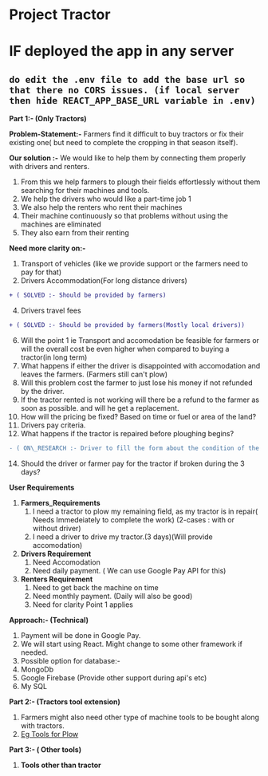 # **Project Tractor**

# IF deployed the app in any server

## `do edit the .env file to add the base url so that there no CORS issues. (if local server then hide REACT_APP_BASE_URL variable in .env)`

**Part 1:- (Only Tractors)**

**Problem-Statement:-** Farmers find it difficult to buy tractors or fix their existing one( but need to complete the cropping in that season itself).

**Our solution :-** We would like to help them by connecting them properly with drivers and renters.

1. From this we help farmers to plough their fields effortlessly without them searching for their machines and tools.
2. We help the drivers who would like a part-time job 1
3. We also help the renters who rent their machines
4. Their machine continuously so that problems without using the machines are eliminated
5. They also earn from their renting

**Need more clarity on:-**

1. Transport of vehicles (like we provide support or the farmers need to pay for that)
2. Drivers Accommodation(For long distance drivers) 
```diff
+ ( SOLVED :- Should be provided by farmers)
```
4. Drivers travel fees 
```diff
+ ( SOLVED :- Should be provided by farmers(Mostly local drivers))
```
6. Will the point 1 ie Transport and accomodation be feasible for farmers or will the overall cost be even higher when compared to buying a tractor(in long term)
7. What happens if either the driver is disappointed with accomodation and leaves the farmers. (Farmers still can't plow)
8. Will this problem cost the farmer to just lose his money if not refunded by the driver.
9. If the tractor rented is not working will there be a refund to the farmer as soon as possible. and will he get a replacement.
10. How will the pricing be fixed? Based on time or fuel or area of the land?
11. Drivers pay criteria.
12. What happens if the tractor is repaired before ploughing begins? 
```diff
- ( ON\_RESEARCH :- Driver to fill the form about the condition of the tractor (Might need to verify if driver is saying truth if renter is the driver) )
```
14. Should the driver or farmer pay for the tractor if broken during the 3 days?

**User Requirements**

1. **Farmers\_Requirements**
   1. I need a tractor to plow my remaining field, as my tractor is in repair( Needs Immedeiately to complete the work) (2-cases : with or without driver)
   2. I need a driver to drive my tractor.(3 days)(Will provide accomodation)
2. **Drivers Requirement**
   1. Need Accomodation
   2. Need daily payment. ( We can use Google Pay API for this)
3. **Renters Requirement**
   1. Need to get back the machine on time
   2. Need monthly payment. (Daily will also be good)
   3. Need for clarity Point 1 applies

**Approach:- (Technical)**

1. Payment will be done in Google Pay.
2. We will start using React. Might change to some other framework if needed.
3. Possible option for database:-
4. MongoDb
5. Google Firebase (Provide other support during api&#39;s etc)
6. My SQL

**Part 2:- (Tractors tool extension)**

1. Farmers might also need other type of machine tools to be bought along with tractors.
2. [Eg Tools for Plow](https://www.google.com/search?q=different+type+of+plow&rlz=1C1CHBF_enIN889IN889&tbm=isch&source=iu&ictx=1&fir=Lmqr5DUJFpqnHM%252C98XTor18N9WvzM%252C_&vet=1&usg=AI4_-kRi5TI5bCpOYdXkBmHxY8Ydd0cPIg&sa=X&ved=2ahUKEwjM35Wr76XyAhUtwzgGHfTeCoYQ9QF6BAgREAE#imgrc=Lmqr5DUJFpqnHM)

**Part 3:- ( Other tools)**

1. **Tools other than tractor**
